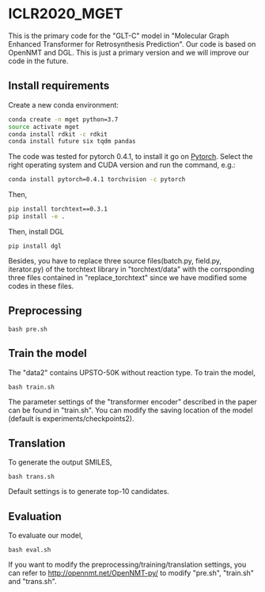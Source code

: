# ICLR2020_MGET

This is the primary code for the "GLT-C" model in "Molecular Graph Enhanced Transformer for Retrosynthesis  Prediction". Our code is based on OpenNMT and DGL.  This is just a primary version and we will improve our code in the future.

## Install requirements

Create a new conda environment:

```bash
conda create -n mget python=3.7
source activate mget
conda install rdkit -c rdkit
conda install future six tqdm pandas
```

The code was tested for pytorch 0.4.1, to install it go on [Pytorch](https://pytorch.org/get-started/locally/).
Select the right operating system and CUDA version and run the command, e.g.:

```bash
conda install pytorch=0.4.1 torchvision -c pytorch
```
Then,
```bash
pip install torchtext==0.3.1
pip install -e . 
```
Then, install DGL
```
pip install dgl
```


Besides, you have to replace three source files(batch.py, field.py, iterator.py) of the torchtext library in "torchtext/data"  with the corrsponding three files contained in "replace_torchtext" since we have modified some codes in these files.


## Preprocessing

```
bash pre.sh
```

## Train the model
The "data2" contains UPSTO-50K without reaction type. To train the model, 
```
bash train.sh
```
The parameter settings of the "transformer encoder" described in the paper can be found in "train.sh". You can modify the saving location of the model (default is experiments/checkpoints2). 

## Translation
To generate the output SMILES, 
```
bash trans.sh
```
Default settings is to generate top-10 candidates.

## Evaluation

To evaluate our model, 
```
bash eval.sh
```

If you want to modify the preprocessing/training/translation settings, you can refer to http://opennmt.net/OpenNMT-py/ to modify "pre.sh", "train.sh" and "trans.sh".





